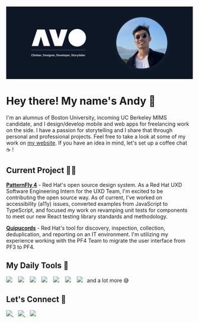[![andy vo header](github_banner.png)](https://andyvo.com)

<h1 align='left'>
  Hey there! My name's Andy 👋
</h1>

<p align='left'>
  I'm an alumnus of Boston University, incoming UC Berkeley MIMS candidate, and I design/develop mobile and web apps for freelancing work on the side. I have a passion for storytelling and I share that through personal and professional projects. Feel free to take a look at some of my work on <a href="https://andyvo.com">my website</a>. If you have an idea in mind, let's set up a coffee chat ☕ !
</p>

<h2 align='left'>
  Current Project 👨‍💻
</h2>

<p align='left'>
  <a href="https://www.patternfly.org/v4/"><b>PatternFly 4</b></a> - Red Hat's open source design system. As a Red Hat UXD Software Engineering Intern for the UXD Team, I'm excited to be contributing the open source way. As of current, I've worked on accessibility (a11y) issues, converted examples from JavaScript to TypeScript, and focused my work on revamping unit tests for components to meet our new React testing library standards and methodology.
</p>

<p align='left'>
  <a href="https://github.com/quipucords/quipucords-ui"><b>Quipucords</b></a> - Red Hat's tool for discovery, inspection, collection, deduplication, and reporting on an IT environment. I'm utilizing my experience working with the PF4 Team to migrate the user interface from PF3 to PF4.
</p>

<h2 align='left'>
  My Daily Tools 🔨
</h2>

<p align='left'>
  <img src="https://img.shields.io/badge/Figma-F24E1E?style=for-the-badge&logo=figma&logoColor=white"/>
  &nbsp;&nbsp;
  <img src="https://img.shields.io/badge/React-20232A?style=for-the-badge&logo=react&logoColor=61DAFB"/>
  &nbsp;&nbsp;
  <img src="https://img.shields.io/badge/Android_Studio-3DDC84?style=for-the-badge&logo=android-studio&logoColor=white"/>
  &nbsp;&nbsp;
  <img src="https://img.shields.io/badge/Jira-0052CC?style=for-the-badge&logo=Jira&logoColor=white"/>
  &nbsp;&nbsp;
  <img src="https://img.shields.io/badge/Notion-000000?style=for-the-badge&logo=notion&logoColor=white"/>
  &nbsp;&nbsp;
  <img src="https://img.shields.io/badge/Linux-FCC624?style=for-the-badge&logo=linux&logoColor=black"/>
  &nbsp;&nbsp;
  <img src="https://img.shields.io/badge/Spotify-1ED760?&style=for-the-badge&logo=spotify&logoColor=white"/>
  &nbsp;
  and a lot more 😅
</p>
  
<h2 align='left'>
  Let's Connect 🤝
</h2>

<p align='left'>
  <a href="https://www.linkedin.com/in/andyyvo/">
    <img src="https://img.shields.io/badge/LinkedIn-0077B5?style=for-the-badge&logo=linkedin&logoColor=white"/>
  </a>
  &nbsp;&nbsp;
  <a href="https://www.instagram.com/theandyvo/">
    <img src="https://img.shields.io/badge/Instagram-E4405F?style=for-the-badge&logo=instagram&logoColor=white"/>
  </a>
  &nbsp;&nbsp;
  <a href="mailto:andyvo@bu.edu">
    <img src="https://img.shields.io/badge/Gmail-D14836?style=for-the-badge&logo=gmail&logoColor=white"/>
  </a>
</p>

<!--
**andyyvo/andyyvo** is a ✨ _special_ ✨ repository because its `README.md` (this file) appears on your GitHub profile.

Here are some ideas to get you started:

- 🔭 I’m currently working on ...
- 🌱 I’m currently learning ...
- 👯 I’m looking to collaborate on ...
- 🤔 I’m looking for help with ...
- 💬 Ask me about ...
- 📫 How to reach me: ...
- 😄 Pronouns: ...
- ⚡ Fun fact: ...
-->

